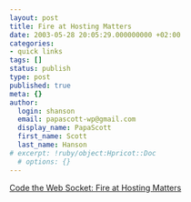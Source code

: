 ```yaml
---
layout: post
title: Fire at Hosting Matters
date: 2003-05-28 20:05:29.000000000 +02:00
categories:
- quick links
tags: []
status: publish
type: post
published: true
meta: {}
author:
  login: shanson
  email: papascott-wp@gmail.com
  display_name: PapaScott
  first_name: Scott
  last_name: Hanson
# excerpt: !ruby/object:Hpricot::Doc
  # options: {}
---
```

<p><a title="In case you're missing InstaPundit today..." href="http://ahawkins.org/comments.php?id=P1214_0_1_0">Code the Web Socket: Fire at Hosting Matters</a></p>
